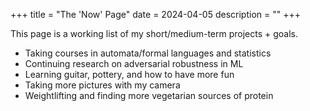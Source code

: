 +++
title = "The 'Now' Page"
date = 2024-04-05
description = ""
+++

This page is a working list of my short/medium-term projects + goals.

- Taking courses in automata/formal languages and statistics
- Continuing research on adversarial robustness in ML
- Learning guitar, pottery, and how to have more fun
- Taking more pictures with my camera
- Weightlifting and finding more vegetarian sources of protein
